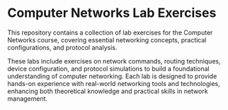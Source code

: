 # **Computer Networks Lab Exercises**

This repository contains a collection of lab exercises for the Computer Networks course, covering essential networking concepts, practical configurations, and protocol analysis.

These labs include exercises on network commands, routing techniques, device configuration, and protocol simulations to build a foundational understanding of computer networking. Each lab is designed to provide hands-on experience with real-world networking tools and technologies, enhancing both theoretical knowledge and practical skills in network management.
